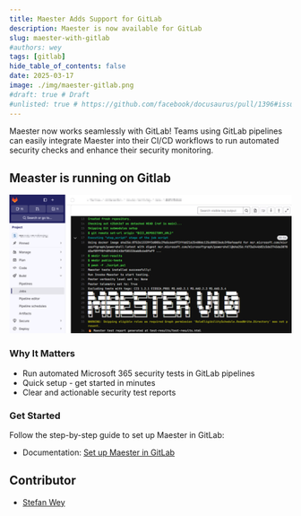 ```yaml
---
title: Maester Adds Support for GitLab
description: Maester is now available for GitLab
slug: maester-with-gitlab
#authors: wey
tags: [gitlab]
hide_table_of_contents: false
date: 2025-03-17
image: ./img/maester-gitlab.png
#draft: true # Draft
#unlisted: true # https://github.com/facebook/docusaurus/pull/1396#issuecomment-487561180
---
```


Maester now works seamlessly with GitLab! Teams using GitLab pipelines can easily integrate Maester into their CI/CD workflows to run automated security checks and enhance their security monitoring.

<!-- truncate -->

## Measter is running on Gitlab

![Maester Gitlab](img/maester-gitlab.png)

### Why It Matters

- Run automated Microsoft 365 security tests in GitLab pipelines
- Quick setup - get started in minutes
- Clear and actionable security test reports

### Get Started

Follow the step-by-step guide to set up Maester in GitLab:

- Documentation: [Set up Maester in GitLab](https://maester.dev/docs/monitoring/gitlab)

## Contributor

- [Stefan Wey](https://maester.dev/blog/authors/wey)

<!--
@weyCC81 Would love it if you could do a short Maester blog post 'Maester add's support for GitLab' and point to this doc page!
-->